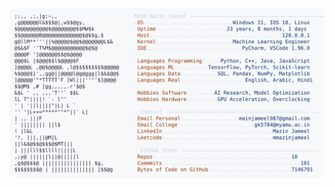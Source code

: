 <picture>
  <source srcset="https://raw.githubusercontent.com/mmazinjameel/mmazinjameel/main/dark_mode.svg?v=1751810944" media="(prefers-color-scheme: dark)">
  <img src="https://raw.githubusercontent.com/mmazinjameel/mmazinjameel/main/light_mode.svg?v=1751810944">
</picture>
